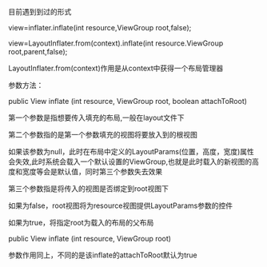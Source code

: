 目前遇到到过的形式

view=inflater.inflate(int resource,ViewGroup root,false);

view=LayoutInflater.from(context).inflate(int resource.ViewGroup root,parent,false);

LayoutInflater.from(context)作用是从context中获得一个布局管理器

参数方法：

public View inflate (int resource, ViewGroup root, boolean attachToRoot)

第一个参数是指想要传入填充的布局,一般在layout文件下

第二个参数指的是第一个参数填充的视图将要放入到的根视图

如果该参数为null，此时在布局中定义的LayoutParams(位置，高度，宽度)属性会失效,此时系统会载入一个默认设置的ViewGroup,也就是此时载入的新视图的高度和宽度等会是默认值，同时第三个参数失去效果

第三个参数指是将传入的视图是否绑定到root视图下

如果为false，root视图将为resource视图提供LayoutParams参数的控件

如果为true，将指定root为载入的布局的父布局

public View inflate (int resource, ViewGroup root)

参数作用同上，不同的是该inflate的attachToRoot默认为true
